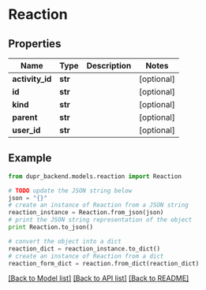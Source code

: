 # Reaction


## Properties
Name | Type | Description | Notes
------------ | ------------- | ------------- | -------------
**activity_id** | **str** |  | [optional] 
**id** | **str** |  | [optional] 
**kind** | **str** |  | [optional] 
**parent** | **str** |  | [optional] 
**user_id** | **str** |  | [optional] 

## Example

```python
from dupr_backend.models.reaction import Reaction

# TODO update the JSON string below
json = "{}"
# create an instance of Reaction from a JSON string
reaction_instance = Reaction.from_json(json)
# print the JSON string representation of the object
print Reaction.to_json()

# convert the object into a dict
reaction_dict = reaction_instance.to_dict()
# create an instance of Reaction from a dict
reaction_form_dict = reaction.from_dict(reaction_dict)
```
[[Back to Model list]](../README.md#documentation-for-models) [[Back to API list]](../README.md#documentation-for-api-endpoints) [[Back to README]](../README.md)


